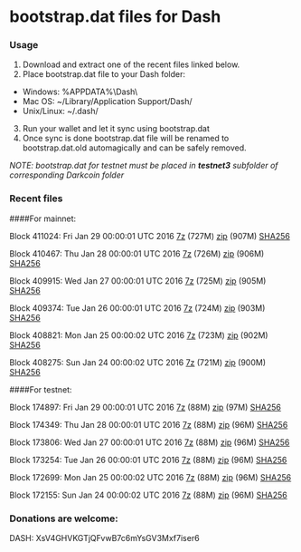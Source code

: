 # bootstrap.dat files for Dash

### Usage

1. Download and extract one of the recent files linked below.
2. Place bootstrap.dat file to your Dash folder:
 - Windows: %APPDATA%\Dash\
 - Mac OS: ~/Library/Application Support/Dash/
 - Unix/Linux: ~/.dash/
3. Run your wallet and let it sync using bootstrap.dat
4. Once sync is done bootstrap.dat file will be renamed to bootstrap.dat.old automagically and can be safely removed.

_NOTE: bootstrap.dat for testnet must be placed in **testnet3** subfolder of corresponding Darkcoin folder_

### Recent files

####For mainnet:

Block 411024: Fri Jan 29 00:00:01 UTC 2016 [7z]() (727M) [zip]() (907M) [SHA256](https://transfer.sh/9gFKz/sha256.txt)

Block 410467: Thu Jan 28 00:00:01 UTC 2016 [7z](https://transfer.sh/2Qwmj/bootstrap.dat.20160128.7z) (726M) [zip](https://transfer.sh/rcglE/bootstrap.dat.20160128.zip) (906M) [SHA256](https://transfer.sh/kYoay/sha256.txt)

Block 409915: Wed Jan 27 00:00:01 UTC 2016 [7z]() (725M) [zip](https://transfer.sh/RG6VL/bootstrap.dat.20160127.zip) (905M) [SHA256](https://transfer.sh/ofM92/sha256.txt)

Block 409374: Tue Jan 26 00:00:01 UTC 2016 [7z](https://transfer.sh/tfTuO/bootstrap.dat.20160126.7z) (724M) [zip](https://transfer.sh/TeKhG/bootstrap.dat.20160126.zip) (903M) [SHA256](https://transfer.sh/aPCMM/sha256.txt)

Block 408821: Mon Jan 25 00:00:02 UTC 2016 [7z](https://transfer.sh/UTvW7/bootstrap.dat.20160125.7z) (723M) [zip]() (902M) [SHA256](https://transfer.sh/YtZgE/sha256.txt)

Block 408275: Sun Jan 24 00:00:02 UTC 2016 [7z]() (721M) [zip]() (900M) [SHA256](https://transfer.sh/qhYPa/sha256.txt)

####For testnet:

Block 174897: Fri Jan 29 00:00:01 UTC 2016 [7z](https://transfer.sh/lvPWv/bootstrap.dat.20160129.7z) (88M) [zip](https://transfer.sh/ArQAq/bootstrap.dat.20160129.zip) (97M) [SHA256](https://transfer.sh/2aAvH/sha256.txt)

Block 174349: Thu Jan 28 00:00:01 UTC 2016 [7z](https://transfer.sh/atfbr/bootstrap.dat.20160128.7z) (88M) [zip](https://transfer.sh/V7AKj/bootstrap.dat.20160128.zip) (96M) [SHA256](https://transfer.sh/eYfRo/sha256.txt)

Block 173806: Wed Jan 27 00:00:01 UTC 2016 [7z](https://transfer.sh/xiTT4/bootstrap.dat.20160127.7z) (88M) [zip](https://transfer.sh/euVsf/bootstrap.dat.20160127.zip) (96M) [SHA256](https://transfer.sh/266xH/sha256.txt)

Block 173254: Tue Jan 26 00:00:01 UTC 2016 [7z](https://transfer.sh/lHMSI/bootstrap.dat.20160126.7z) (88M) [zip](https://transfer.sh/oth5d/bootstrap.dat.20160126.zip) (96M) [SHA256](https://transfer.sh/zMoBx/sha256.txt)

Block 172699: Mon Jan 25 00:00:02 UTC 2016 [7z](https://transfer.sh/HM23T/bootstrap.dat.20160125.7z) (88M) [zip](https://transfer.sh/o21aM/bootstrap.dat.20160125.zip) (96M) [SHA256](https://transfer.sh/qsqqu/sha256.txt)

Block 172155: Sun Jan 24 00:00:02 UTC 2016 [7z](https://transfer.sh/GeBZj/bootstrap.dat.20160124.7z) (88M) [zip](https://transfer.sh/zIRcU/bootstrap.dat.20160124.zip) (96M) [SHA256](https://transfer.sh/4k7nl/sha256.txt)

### Donations are welcome:

DASH: XsV4GHVKGTjQFvwB7c6mYsGV3Mxf7iser6
